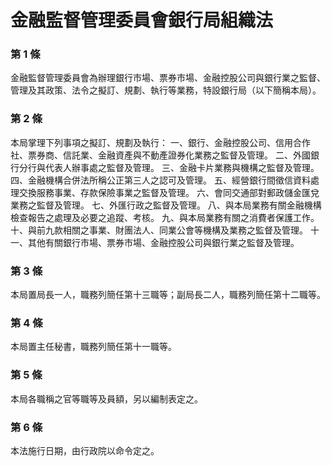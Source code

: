 # 金融監督管理委員會銀行局組織法

### 第 1 條

金融監督管理委員會為辦理銀行市場、票券市場、金融控股公司與銀行業之監督、管理及其政策、法令之擬訂、規劃、執行等業務，特設銀行局（以下簡稱本局）。

### 第 2 條

本局掌理下列事項之擬訂、規劃及執行：
一、銀行、金融控股公司、信用合作社、票券商、信託業、金融資產與不動產證券化業務之監督及管理。
二、外國銀行分行與代表人辦事處之監督及管理。
三、金融卡片業務與機構之監督及管理。
四、金融機構合併法所稱公正第三人之認可及管理。
五、經營銀行間徵信資料處理交換服務事業、存款保險事業之監督及管理。
六、會同交通部對郵政儲金匯兌業務之監督及管理。
七、外匯行政之監督及管理。
八、與本局業務有關金融機構檢查報告之處理及必要之追蹤、考核。
九、與本局業務有關之消費者保護工作。
十、與前九款相關之事業、財團法人、同業公會等機構及業務之監督及管理。
十一、其他有關銀行市場、票券市場、金融控股公司與銀行業之監督及管理。

### 第 3 條

本局置局長一人，職務列簡任第十三職等；副局長二人，職務列簡任第十二職等。

### 第 4 條

本局置主任秘書，職務列簡任第十一職等。

### 第 5 條

本局各職稱之官等職等及員額，另以編制表定之。

### 第 6 條

本法施行日期，由行政院以命令定之。
